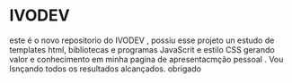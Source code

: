 # IVODEV 

este é o novo repositorio do IVODEV , possiu esse projeto un estudo de templates html, bibliotecas e programas JavaScrit e estilo CSS gerando valor e conhecimento em minha pagina de apresentacmção pessoal . Vou lsnçando todos os resultados alcançados. obrigado

